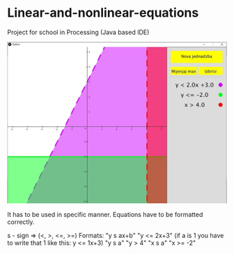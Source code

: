 # Linear-and-nonlinear-equations
Project for school in Processing (Java based IDE)

![Alt text](grafoviPic.JPG?raw=true "Title")

It has to be used in specific manner.
Equations have to be formatted correctly.

s - sign => (<, >, <=, >=)
Formats:
"y s ax+b"  "y <= 2x+3" (if a is 1 you have to write that 1 like this: y <= 1x+3)
"y s a"     "y > 4"
"x s a"     "x >= -2"


